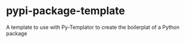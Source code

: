 # pypi-package-template
A template to use with Py-Templator to create the boilerplat of a Python package
